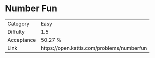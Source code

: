 # Number Fun

<table>
    <tr>
        <td>Category</td>
        <td>Easy</td>
    </tr>
    <tr>
        <td>Diffulty</td>
        <td>1.5</td>
    </tr>
    <tr>
        <td>Acceptance</td>
        <td>50.27 %</td>
    </tr>
    <tr>
        <td>Link</td>
        <td>https://open.kattis.com/problems/numberfun</td>
    </tr>
</table>